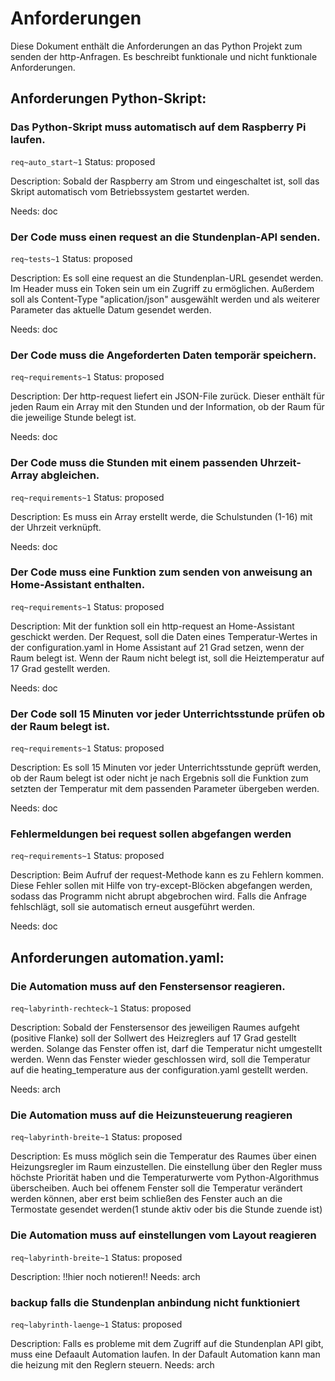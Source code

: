 # Anforderungen

Diese Dokument enthält die Anforderungen an das Python Projekt zum senden der http-Anfragen. Es beschreibt funktionale und nicht funktionale Anforderungen.

## Anforderungen Python-Skript:
### Das Python-Skript muss automatisch auf dem Raspberry Pi laufen.
`req~auto_start~1`
Status: proposed

Description:
Sobald der Raspberry am Strom und eingeschaltet ist, soll das Skript automatisch vom Betriebssystem gestartet werden.

Needs: doc

### Der Code muss einen request an die Stundenplan-API senden.
`req~tests~1`
Status: proposed

Description:
Es soll eine request an die Stundenplan-URL gesendet werden. Im Header muss ein Token sein um ein Zugriff zu ermöglichen. Außerdem soll als Content-Type "aplication/json" ausgewählt werden und als weiterer Parameter das aktuelle Datum gesendet werden.

Needs: doc

### Der Code muss die Angeforderten Daten temporär speichern.
`req~requirements~1`
Status: proposed

Description:
Der http-request liefert ein JSON-File zurück. Dieser enthält für jeden Raum ein Array mit den Stunden und der Information, ob der Raum für die jeweilige Stunde belegt ist.

Needs: doc

### Der Code muss die Stunden mit einem passenden Uhrzeit-Array abgleichen.
`req~requirements~1`
Status: proposed

Description:
Es muss ein Array erstellt werde, die Schulstunden (1-16) mit der Uhrzeit verknüpft.

Needs: doc

### Der Code muss eine Funktion zum senden von anweisung an Home-Assistant enthalten.
`req~requirements~1`
Status: proposed

Description:
Mit der funktion soll ein http-request an Home-Assistant geschickt werden. Der Request, soll die Daten eines Temperatur-Wertes in der configuration.yaml in Home Assistant auf 21 Grad setzen, wenn der Raum belegt ist. Wenn der Raum nicht belegt ist, soll die Heiztemperatur auf 17 Grad gestellt werden.

Needs: doc

### Der Code soll 15 Minuten vor jeder Unterrichtsstunde prüfen ob der Raum belegt ist.
`req~requirements~1`
Status: proposed

Description:
Es soll 15 Minuten vor jeder Unterrichtsstunde geprüft werden, ob der Raum belegt ist oder nicht je nach Ergebnis soll die Funktion zum setzten der Temperatur mit dem passenden Parameter übergeben werden.

Needs: doc


### Fehlermeldungen bei request sollen abgefangen werden
`req~requirements~1`
Status: proposed

Description:
Beim Aufruf der request-Methode kann es zu Fehlern kommen. Diese Fehler sollen mit Hilfe von try-except-Blöcken abgefangen werden, sodass das Programm nicht abrupt abgebrochen wird. Falls die Anfrage fehlschlägt, soll sie automatisch erneut ausgeführt werden.

Needs: doc

## Anforderungen automation.yaml:

### Die Automation muss auf den Fenstersensor reagieren.
`req~labyrinth-rechteck~1`
Status: proposed

Description:
Sobald der Fenstersensor des jeweiligen Raumes aufgeht (positive Flanke) soll der Sollwert des Heizreglers auf 17 Grad gestellt werden. Solange das Fenster offen ist, darf die Temperatur nicht umgestellt werden. Wenn das Fenster wieder geschlossen wird, soll die Temperatur auf die heating_temperature aus der configuration.yaml gestellt werden.

Needs: arch

### Die Automation muss auf die Heizunsteuerung reagieren
`req~labyrinth-breite~1`
Status: proposed

Description: 
Es muss möglich sein die Temperatur des Raumes über einen Heizungsregler im Raum einzustellen. Die einstellung über den Regler muss höchste Priorität haben und die Temperaturwerte vom Python-Algorithmus überscheiben. Auch bei offenem Fenster soll die Temperatur verändert werden können, aber erst beim schließen des Fenster auch an die Termostate gesendet werden(1 stunde aktiv oder bis die Stunde zuende ist)

### Die Automation muss auf einstellungen vom Layout reagieren
`req~labyrinth-breite~1`
Status: proposed

Description: 
!!hier noch notieren!!
Needs: arch

### backup falls die Stundenplan anbindung nicht funktioniert
`req~labyrinth-laenge~1`
Status: proposed

Description:
Falls es probleme mit dem Zugriff auf die Stundenplan API gibt, muss eine Defaault Automation laufen. In der Dafault Automation kann man die heizung mit den Reglern steuern.
Needs: arch
